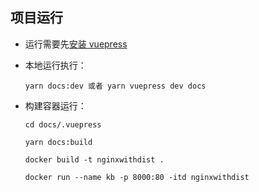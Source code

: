 ## 项目运行

- 运行需要先[安装 vuepress](http://caibaojian.com/vuepress/guide/getting-started.html#%E5%9C%A8%E5%B7%B2%E6%9C%89%E9%A1%B9%E7%9B%AE%E4%B8%AD%E5%AE%89%E8%A3%85)

- 本地运行执行：

    ```shell
    yarn docs:dev 或者 yarn vuepress dev docs
    ```

- 构建容器运行：

    ```
    cd docs/.vuepress

    yarn docs:build

    docker build -t nginxwithdist .

    docker run --name kb -p 8000:80 -itd nginxwithdist

    ```
